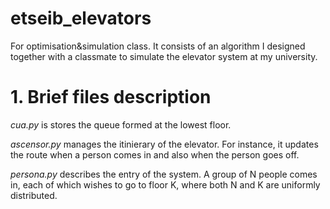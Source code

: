 # etseib_elevators

For optimisation&simulation class. It consists of an algorithm I designed together with a classmate to simulate 
the elevator system at my university. 

# 1. Brief files description

*_cua.py_* is stores the queue formed at the lowest floor. 

*_ascensor.py_* manages the itinierary of the elevator. For instance, it updates the route when a person comes in and also when the person goes off.

*_persona.py_* describes the entry of the system. A group of N people comes in, each of which wishes to go to floor K, where both N and K are uniformly distributed. 

